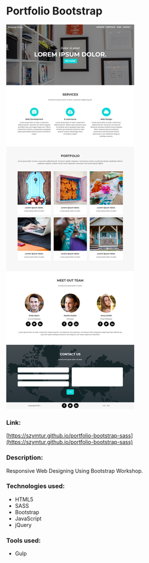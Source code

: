 # Portfolio Bootstrap

![](img/layout/layout.png)

### Link:
[https://szymtur.github.io/portfolio-bootstrap-sass](https://szymtur.github.io/portfolio-bootstrap-sass)

### Description:
Responsive Web Designing Using Bootstrap Workshop.

### Technologies used:
- HTML5
- SASS
- Bootstrap
- JavaScript
- jQuery

### Tools used:
- Gulp